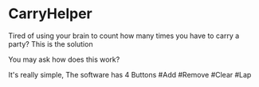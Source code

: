 # CarryHelper
Tired of using your brain to count how many times you have to carry a party? This is the solution

You may ask how does this work?

It's really simple, The software has 4 Buttons
#Add
#Remove
#Clear
#Lap
